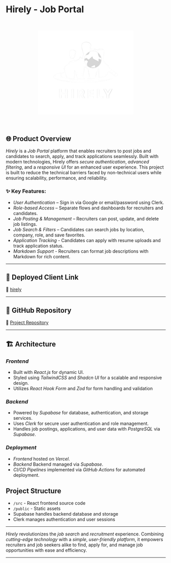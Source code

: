 # Hirely - Job Portal

<br />
<p align="center">
  <img src="public/logo.png" alt="Hirely Logo" width="300"/>
</p>
<br />

## 🌐 Product Overview

_Hirely_ is a _Job Portal_ platform that enables recruiters to post jobs and candidates to search, apply, and track applications seamlessly. Built with modern technologies, Hirely offers _secure authentication_, _advanced filtering_, and a _responsive UI_ for an enhanced user experience.
This project is built to reduce the technical barriers faced by non-technical users while ensuring scalability, performance, and reliability.

### ✨ Key Features:

-   _User Authentication_ – Sign in via Google or email/password using Clerk.
-   _Role-based Access_ – Separate flows and dashboards for recruiters and candidates.
-   _Job Posting & Management_ – Recruiters can post, update, and delete job listings.
-   _Job Search & Filters_ – Candidates can search jobs by location, company, role, and save favorites.
-   _Application Tracking_ - Candidates can apply with resume uploads and track application status.
-   _Markdown Support_ - Recruiters can format job descriptions with Markdown for rich content.

---

## 🔗 Deployed Client Link

🔗 [hirely](https://hirely-brown.vercel.app/)

---

## 🔗 GitHub Repository

🔗 [Project Repository](https://github.com/arpitr2106/Hirely)

---

## 🏗️ Architecture

### _Frontend_

-   Built with _React.js_ for dynamic UI.
-   Styled using _TailwindCSS_ and _Shadcn UI_ for a scalable and responsive design.
-   Utilizes _React Hook Form_ and _Zod_ for form handling and validation

### _Backend_

-   Powered by _Supabase_ for database, authentication, and storage services.
-   Uses _Clerk_ for secure user authentication and role management.
-   Handles job postings, applications, and user data with _PostgreSQL_ via _Supabase_.

### _Deployment_

-   _Frontend_ hosted on _Vercel_.
-   _Backend_ Backend managed via _Supabase_.
-   _CI/CD Pipelines_ implemented via _GitHub Actions_ for automated deployment.

## Project Structure

- `/src` - React frontend source code
- `/public` - Static assets
- Supabase handles backend database and storage
- Clerk manages authentication and user sessions

---

_Hirely_ revolutionizes the _job search_ and _recruitment_ experience. Combining _cutting-edge technology_ with a _simple_, _user-friendly platform_, it empowers recruiters and job seekers alike to find, apply for, and manage job opportunities with ease and efficiency.

---

